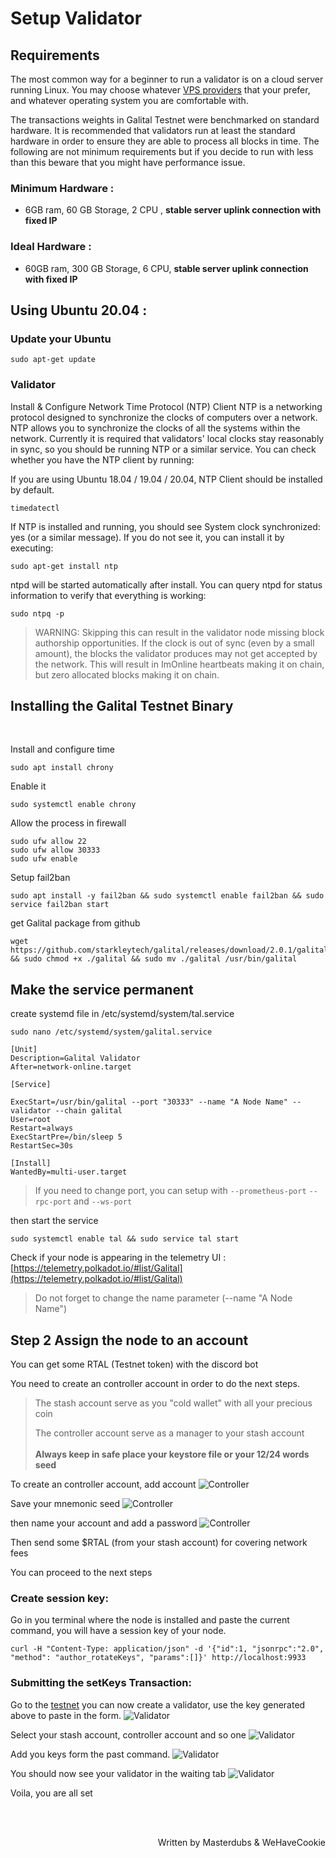 # Setup Validator

## Requirements

The most common way for a beginner to run a validator is on a cloud server running Linux. You may choose whatever [VPS providers](#list-of-vps-providers) that your prefer, and whatever operating system you are comfortable with.

The transactions weights in Galital Testnet were benchmarked on standard hardware. It is recommended that validators run at least the standard hardware in order to ensure they are able to process all blocks in time. The following are not minimum requirements but if you decide to run with less than this beware that you might have performance issue.

### Minimum Hardware :

- 6GB ram, 60 GB Storage, 2 CPU , <strong>stable server uplink connection with fixed IP</strong>

### Ideal Hardware :

- 60GB ram, 300 GB Storage, 6 CPU, <strong>stable server uplink connection with fixed IP</strong>


## Using Ubuntu 20.04 : 

### Update your Ubuntu
```
sudo apt-get update
```

### Validator

Install & Configure Network Time Protocol (NTP) Client
NTP is a networking protocol designed to synchronize the clocks of computers over a network. NTP allows you to synchronize the clocks of all the systems within the network. Currently it is required that validators' local clocks stay reasonably in sync, so you should be running NTP or a similar service. You can check whether you have the NTP client by running:

If you are using Ubuntu 18.04 / 19.04 / 20.04, NTP Client should be installed by default.
```
timedatectl
```
If NTP is installed and running, you should see System clock synchronized: yes (or a similar message). If you do not see it, you can install it by executing:
```
sudo apt-get install ntp
```
ntpd will be started automatically after install. You can query ntpd for status information to verify that everything is working:
```
sudo ntpq -p
```

>WARNING: Skipping this can result in the validator node missing block authorship opportunities. If the clock is out of sync (even by a small amount), the blocks the validator produces may not get accepted by the network. This will result in ImOnline heartbeats making it on chain, but zero allocated blocks making it on chain. 
>


## Installing the Galital Testnet Binary

<br>

Install and configure time
```
sudo apt install chrony
```

Enable it
```
sudo systemctl enable chrony
```

Allow the process in firewall

```
sudo ufw allow 22
sudo ufw allow 30333
sudo ufw enable
```

Setup fail2ban
```
sudo apt install -y fail2ban && sudo systemctl enable fail2ban && sudo service fail2ban start
```

get Galital package from github

```
wget https://github.com/starkleytech/galital/releases/download/2.0.1/galital && sudo chmod +x ./galital && sudo mv ./galital /usr/bin/galital
```

## Make the service permanent

create systemd file in /etc/systemd/system/tal.service

```
sudo nano /etc/systemd/system/galital.service
```

```
[Unit]
Description=Galital Validator
After=network-online.target

[Service]

ExecStart=/usr/bin/galital --port "30333" --name "A Node Name" --validator --chain galital   
User=root
Restart=always
ExecStartPre=/bin/sleep 5
RestartSec=30s

[Install]
WantedBy=multi-user.target
```

> If you need to change port, you can setup with `--prometheus-port` `--rpc-port` and `--ws-port`

then start the service
```
sudo systemctl enable tal && sudo service tal start 
```

Check if your node is appearing in the telemetry UI : [https://telemetry.polkadot.io/#list/Galital](https://telemetry.polkadot.io/#list/Galital)

> Do not forget to change the name parameter (--name "A Node Name")


## Step 2 Assign the node to an account

You can get some RTAL (Testnet token) with the discord bot

You need to create an controller account in order to do the next steps. 

>The stash account serve as you "cold wallet" with all your precious coin
>
>The controller account serve as a manager to your stash account
><br></br><strong>Always keep in safe place your keystore file or your 12/24 words seed</strong>

To create an controller account, add account
![Controller](assets/controllerAccount1.png)

Save your mnemonic seed
![Controller](assets/controllerAccount2.png)
 
then name your account and add a password
![Controller](assets/controllerAccount3.png) 

Then send some $RTAL (from your stash account) for covering network fees

You can proceed to the next steps

### Create session key:

Go in you terminal where the node is installed and paste the current command, you will have a session key of your node.

```
curl -H "Content-Type: application/json" -d '{"id":1, "jsonrpc":"2.0", "method": "author_rotateKeys", "params":[]}' http://localhost:9933
```

### Submitting the setKeys Transaction:

Go to the [testnet](https://polkadot.js.org/apps/?rpc=wss%3A%2F%2Fgalital-rpc-testnet.starkleytech.com#/staking/actions) you can now create a validator, use the key generated above to paste in the form.
![Validator](assets/valitador1.png)

Select your stash account, controller account and so one
![Validator](assets/valitador2.png)

Add you keys form the past command.
![Validator](assets/valitador3.png)

You should now see your validator in the waiting tab
![Validator](assets/valitador4.png)


Voila, you are all set

<br></br>

<p align=right> Written by Masterdubs & WeHaveCookie </p>
